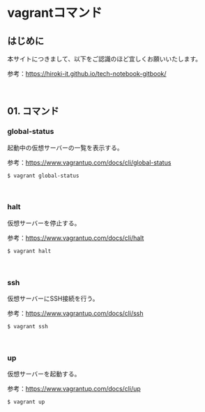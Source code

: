 # vagrantコマンド

## はじめに

本サイトにつきまして、以下をご認識のほど宜しくお願いいたします。

参考：https://hiroki-it.github.io/tech-notebook-gitbook/

<br>

## 01. コマンド

### global-status

起動中の仮想サーバーの一覧を表示する。

参考：https://www.vagrantup.com/docs/cli/global-status

```bash
$ vagrant global-status
```

<br>

### halt

仮想サーバーを停止する。

参考：https://www.vagrantup.com/docs/cli/halt

```bash
$ vagrant halt
```

<br>

### ssh

仮想サーバーにSSH接続を行う。

参考：https://www.vagrantup.com/docs/cli/ssh

```bash
$ vagrant ssh
```

<br>

### up

仮想サーバーを起動する。

参考：https://www.vagrantup.com/docs/cli/up

```bash
$ vagrant up
```

